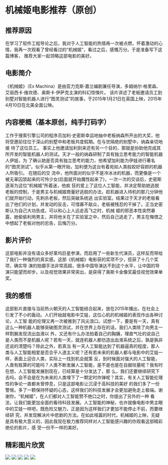# 机械姬电影推荐（原创）
## 推荐原因
在学习了软件工程导论之后，我对于人工智能的热情再一次被点燃，怀着激动的心情，我再一次观看了曾经看过的“机械姬”，看过之后，感慨万分。于是准备写下这篇博客，
推荐大家一起领略这部电影的美好。
## 电影简介
《机械姬》（Ex Machina）是由亚力克斯·嘉兰编剧兼任导演，多姆纳尔·格里森、艾丽西卡·维坎德、奥斯卡·伊萨克主演的科幻惊悚片。
该片讲述了老板邀请员工到别墅对智能机器人进行“图灵测试”的故事，于2015年1月21日在英国上映，2015年4月10日在北美全面公映。
## 内容梗概（基本原创，纯手打码字）
工作于搜索引擎公司的程序员加利·史密斯幸运地抽中老板纳森所开出的大奖，他将受邀前往位于深山的别墅中和老板共度假期。在与世隔绝的别墅中，纳森亲切地接
待了这位员工。 事实上他邀请加利到来还有另一个目的，那就是协助他完成其所开发的智能机器人的测试。天才一般的纳森研制了具有独立思考能力的智能机器人伊娃，为
了确认她是否具有独立思考的能力，他希望加利能为伊娃进行著名的“图灵测试”。似乎从第一眼开始，加利便为这台有着宛如人类般姣好容颜的机器人所吸引。 在随后的交
流中，他所面对的似乎不是冷冰冰的机器，而更像是一个被无辜囚禁起来的可怜少女(后面就开始魔性起来了)，一次一次的交谈后，史密斯逐渐为这位“机械姬”所着迷，他疯
狂的爱上了这位人工智能，并决定帮助她逃脱老板的控制，于是男主与机械姬商量好逃脱的办法，趁机器进入待机的那几分钟他们就开始行动，先刺杀老板，然后突破系统逃
出实验室。结果过于天才的老板看出了他们的计划，并发动的反击，可惜寡不敌众，老板被残忍的干掉了。正当史密斯认为自己大功告成，可以和心上人远走高飞之时，机械
姬的邪恶本性突然暴露，她偷偷利用男主，并将他关在了实验室之中，然后自己逃走了，男主在悔恨之中想起了老板对他的忠告，后悔万分。
## 影片评价
这部电影并没有请众多好莱坞巨星参演，而启用了一些新生代演员，这样反而带给了我们一种强烈的真实感。这部《机械姬》电影获的奖项不少，揽获了十几个奖项，确实导
演的拍摄手法非常高超，很多中国导演达不到这个水平，让中国的导演只能望而却步。以及视觉效果非常突出，是获得了奥斯卡金像奖最佳视觉效果单奖。
## 我的感悟
这部影片直接与当前热火朝天的人工智能结合起来，放在2015年播出，在社会上引发了不小的轰动。人们开始就电影中艾娃，这位心机的机械姬的表现作出各种讨论，人工智
能的伦理又再一次被推到了风尖浪口。试想一下，要是有一天，真有这么一种机器人能够突破图灵测试，并在世界上存在的话，我们人类除了向男主一样割腕发现流出血液以
外，又还有什么办法拍着自己的胸脯，理直气壮的说自己是人类而不是机器人呢？若有一天，就连机器人都仿造出血液系统之后，孰是孰非还说的清楚吗？除此之外，若真当
有一天人工智能达到了机器逼真的程度，那人类与人工智能相爱是否合乎人道主义呢？还有若未来的机器人都与电影中的艾娃一样，表面上迎合人类，实际上一找到机会就策
反，到时候面对强大的人工智能，人类有胜算的可能吗？人类不断发展人工智能，是不是也是在自掘坟墓呢？我有时在想，人工智能发展到现在，已经算是十分发达了，那
么，我们还要继续研究下去吗，会不会是在为未来的人类埋下了一颗定时炸弹呢？其实，有关人工智能伦理性的争论一直都未曾停息，只是这部电影让沉浸于高科技的美好
的我们多了一份警惕，多了一颗保持怀疑的心态，这样我们的科技发展才会更加避免走上极端。谢谢你，“机械姬”，在人们都对人工智能赞不绝口之时，你提出了另外的一种
看法，让我们能更加全面的看待科技发展。人工智能的神秘，也许就像电影中男主眼中的艾娃一样吧，既危险又魅力，正是因为这样我们才更加不能停止不前，而要继续研
究，并发现解决片中悲剧的方法。在如此喧嚣的时代，机械姬的上映，无疑是具有极大意义的，因此我现在极力推荐同样对人工智能感兴趣的你观看这部精彩绝伦的影片，感
受一份不一样的美好。
## 精彩图片欣赏
![](https://gss3.bdstatic.com/7Po3dSag_xI4khGkpoWK1HF6hhy/baike/whfpf%3D180%2C140%2C50/sign=7902da2ab5014a90816b15fdcf4a082a/3ac79f3df8dcd100ddb49db97e8b4710b9122f79.jpg)
![](http://imgsrc.baidu.com/baike/pic/item/cdbf6c81800a19d8821bd56e39fa828ba61e4644.jpg)
![](https://gss2.bdstatic.com/-fo3dSag_xI4khGkpoWK1HF6hhy/baike/crop%3D72%2C0%2C811%2C1154%3Bh%3D195%3Bq%3D95/sign=7ddfea7c3f12b31bd3239769bb2f0456/359b033b5bb5c9ea1b9c75d8d339b6003af3b399.jpg)
![](http://imgsrc.baidu.com/baike/pic/item/b3b7d0a20cf431adcf9612524136acaf2edd9810.jpg)
![](http://imgsrc.baidu.com/baike/pic/item/5882b2b7d0a20cf432d4afb47c094b36acaf9910.jpg)
